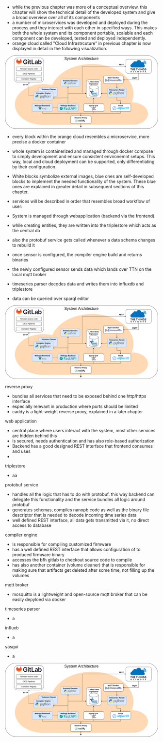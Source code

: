 
- while the previous chapter was more of a conceptual overview, this chapter will show the technical detail of the developed system and give a broad overview over all of its components
- a number of microservices was developed and deployed during the process and they interact with each other in specified ways. This makes both the whole system and its component portable, scalable and each component can be developed, tested and deployed independently.
- orange cloud called "Cloud Infrastrcuture" in previous chapter is now displayed in detail in the following visualization.

![System Architecture](../images/system_architecture_short.png)

- every block within the orange cloud resembles a microservice, more precise a docker container
- whole system is containerized and managed through docker compose to simply development and ensure consistent environemnt setups. This way, local and cloud deployment can be supported, only differentiating by their configuration.
- White blocks symbolize external images, blue ones are self-developed blocks to implement the needed functionality of the system. These blue ones are explained in greater detail in subsequent sections of this chapter.


- services will be described in order that resembles broad workflow of user:
- System is managed through webapplication (backend via the frontend).
- while creating entities, they are written into the triplestore which acts as the central db
- also the protobuf service gets called whenever a data schema changes to rebuild it
- once sensor is configured, the compiler engine build and returns binaries 
- the newly configured sensor sends data which lands over TTN on the local mqtt broker
- timeseries parser decodes data and writes them into influxdb and triplestore
- data can be queried over sparql editor

![System Architecture](../images/system_architecture_short.png)

reverse proxy
- bundles all services that need to be exposed behind one http/https interface
- especially relevant in production where ports should be limited
- caddy is a light-weight reverse proxy, explained in a later chapter

web application
- central place where users interact with the system, most other services are hidden behind this
- Is secured, needs authentication and has also role-based authorization
- Backend has a good designed REST interface that frontend consumes and uses
- 

triplestore
- aa

protobuf service
- handles all the logic that has to do with protobuf. this way backend can delegate this functionality and the service bundles all logic around protobuf
- generates schemas, compiles nanopb code as well as the binary file descriptor that is needed to decode incoming time series data
- well defined REST interface, all data gets transmitted via it, no direct access to database

compiler engine 
- Is responsible for compiling customized firmware
- has a well defined REST interface that allows configuration of to produced firmware binary
- accesses the bfh gitlab to checkout source code to compile
- has also another container (volume cleaner) that is responsible for making sure that artifacts get deleted after some time, not filling up the volumes

mqtt broker
- mosquitto is a lightweight and open-source mqtt broker that can be easily depyloed via docker


timeseries parser
- a

influxb
- a
 
yasgui
- a


![System Architecture](../images/system_architecture_short.png)